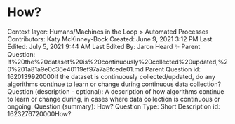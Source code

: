# How?

Context layer: Humans/Machines in the Loop > Automated Processes
Contributors: Katy McKinney-Bock
Created: June 9, 2021 3:12 PM
Last Edited: July 5, 2021 9:44 AM
Last Edited By: Jaron Heard ✨
Parent Question: If%20the%20dataset%20is%20continuously%20collected%20updated,%20%201a81a9e0c36e40119ef97a7a8fcede01.md
Parent Question id: 1620139920000If the dataset is continuously collected/updated, do any algorithms continue to learn or change during continuous data collection?
Question (description - optional): A description of how algorithms continue to learn or change during, in cases where data collection is continuous or ongoing.
Question (summary): How?
Question Type: Short Description
id: 1623276720000How?